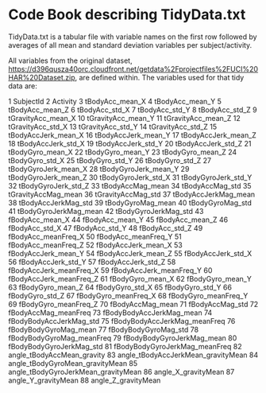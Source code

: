 # Code Book describing TidyData.txt

TidyData.txt is a tabular file with variable names on the first row followed by averages of all mean and standard deviation variables per subject/activity.

All variables from the original dataset, https://d396qusza40orc.cloudfront.net/getdata%2Fprojectfiles%2FUCI%20HAR%20Dataset.zip, are defined within. The variables used for that tidy data are:

1	SubjectId
2	Activity
3	tBodyAcc_mean_X
4	tBodyAcc_mean_Y
5	tBodyAcc_mean_Z
6	tBodyAcc_std_X
7	tBodyAcc_std_Y
8	tBodyAcc_std_Z
9	tGravityAcc_mean_X
10	tGravityAcc_mean_Y
11	tGravityAcc_mean_Z
12	tGravityAcc_std_X
13	tGravityAcc_std_Y
14	tGravityAcc_std_Z
15	tBodyAccJerk_mean_X
16	tBodyAccJerk_mean_Y
17	tBodyAccJerk_mean_Z
18	tBodyAccJerk_std_X
19	tBodyAccJerk_std_Y
20	tBodyAccJerk_std_Z
21	tBodyGyro_mean_X
22	tBodyGyro_mean_Y
23	tBodyGyro_mean_Z
24	tBodyGyro_std_X
25	tBodyGyro_std_Y
26	tBodyGyro_std_Z
27	tBodyGyroJerk_mean_X
28	tBodyGyroJerk_mean_Y
29	tBodyGyroJerk_mean_Z
30	tBodyGyroJerk_std_X
31	tBodyGyroJerk_std_Y
32	tBodyGyroJerk_std_Z
33	tBodyAccMag_mean
34	tBodyAccMag_std
35	tGravityAccMag_mean
36	tGravityAccMag_std
37	tBodyAccJerkMag_mean
38	tBodyAccJerkMag_std
39	tBodyGyroMag_mean
40	tBodyGyroMag_std
41	tBodyGyroJerkMag_mean
42	tBodyGyroJerkMag_std
43	fBodyAcc_mean_X
44	fBodyAcc_mean_Y
45	fBodyAcc_mean_Z
46	fBodyAcc_std_X
47	fBodyAcc_std_Y
48	fBodyAcc_std_Z
49	fBodyAcc_meanFreq_X
50	fBodyAcc_meanFreq_Y
51	fBodyAcc_meanFreq_Z
52	fBodyAccJerk_mean_X
53	fBodyAccJerk_mean_Y
54	fBodyAccJerk_mean_Z
55	fBodyAccJerk_std_X
56	fBodyAccJerk_std_Y
57	fBodyAccJerk_std_Z
58	fBodyAccJerk_meanFreq_X
59	fBodyAccJerk_meanFreq_Y
60	fBodyAccJerk_meanFreq_Z
61	fBodyGyro_mean_X
62	fBodyGyro_mean_Y
63	fBodyGyro_mean_Z
64	fBodyGyro_std_X
65	fBodyGyro_std_Y
66	fBodyGyro_std_Z
67	fBodyGyro_meanFreq_X
68	fBodyGyro_meanFreq_Y
69	fBodyGyro_meanFreq_Z
70	fBodyAccMag_mean
71	fBodyAccMag_std
72	fBodyAccMag_meanFreq
73	fBodyBodyAccJerkMag_mean
74	fBodyBodyAccJerkMag_std
75	fBodyBodyAccJerkMag_meanFreq
76	fBodyBodyGyroMag_mean
77	fBodyBodyGyroMag_std
78	fBodyBodyGyroMag_meanFreq
79	fBodyBodyGyroJerkMag_mean
80	fBodyBodyGyroJerkMag_std
81	fBodyBodyGyroJerkMag_meanFreq
82	angle_tBodyAccMean_gravity
83	angle_tBodyAccJerkMean_gravityMean
84	angle_tBodyGyroMean_gravityMean
85	angle_tBodyGyroJerkMean_gravityMean
86	angle_X_gravityMean
87	angle_Y_gravityMean
88	angle_Z_gravityMean


